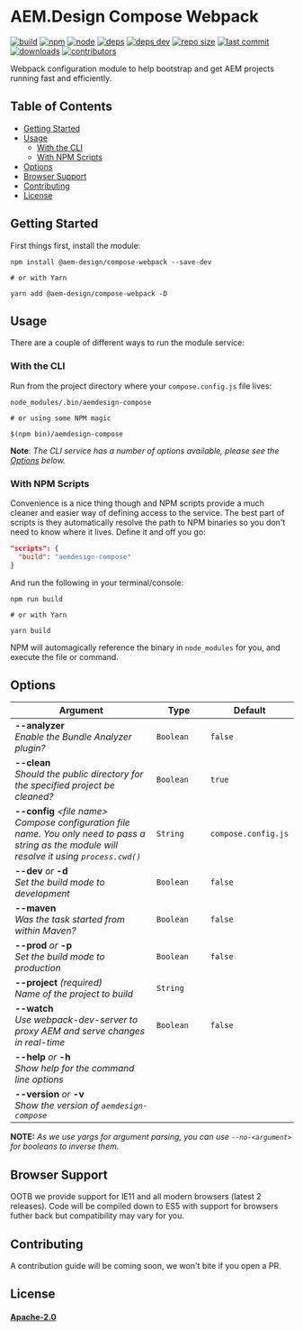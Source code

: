 # AEM.Design Compose Webpack

[build]: https://github.com/aem-design/npm-compose-webpack/workflows/Build/badge.svg
[build-url]: https://github.com/aem-design/npm-compose-webpack/actions?workflow=Build
[npm]: https://img.shields.io/npm/v/@aem-design/compose-webpack.svg
[npm-url]: https://npmjs.com/package/@aem-design/compose-webpack
[node]: https://img.shields.io/node/v/@aem-design/compose-webpack.svg
[node-url]: https://nodejs.org
[deps]: https://david-dm.org/aem-design/npm-compose-webpack.svg
[deps-url]: https://david-dm.org/aem-design/npm-compose-webpack
[deps-dev]: https://david-dm.org/aem-design/npm-compose-webpack/dev-status.svg
[deps-dev-url]: https://david-dm.org/aem-design/npm-compose-webpack?type=dev
[repo-size]: https://img.shields.io/github/repo-size/aem-design/npm-compose-webpack
[repo-size-url]: https://github.com/aem-design/npm-compose-webpack
[last-commit]: https://img.shields.io/github/last-commit/aem-design/npm-compose-webpack
[last-commit-url]: https://github.com/aem-design/npm-compose-webpack
[downloads]: https://img.shields.io/npm/dm/@aem-design/compose-webpack.svg
[contributors]: https://img.shields.io/github/contributors/aem-design/npm-compose-webpack.svg
[contributors-url]: https://github.com/aem-design/npm-compose-webpack/graphs/contributors

[![build][build]][build-url]
[![npm][npm]][npm-url]
[![node][node]][node-url]
[![deps][deps]][deps-url]
[![deps dev][deps-dev]][deps-dev-url]
[![repo size][repo-size]][repo-size-url]
[![last commit][last-commit]][last-commit-url]
[![downloads][downloads]][npm-url]
[![contributors][contributors]][contributors-url]

Webpack configuration module to help bootstrap and get AEM projects running fast and efficiently.

## Table of Contents
- [Getting Started](#getting-started)
- [Usage](#usage)
  - [With the CLI](#with-the-cli)
  - [With NPM Scripts](#with-npm-scripts)
- [Options](#support)
- [Browser Support](#browser-support)
- [Contributing](#contributing)
- [License](#license)

## Getting Started
First things first, install the module:

```console
npm install @aem-design/compose-webpack --save-dev

# or with Yarn

yarn add @aem-design/compose-webpack -D
```

## Usage
There are a couple of different ways to run the module service:

### With the CLI
Run from the project directory where your `compose.config.js` file lives:

```console
node_modules/.bin/aemdesign-compose

# or using some NPM magic

$(npm bin)/aemdesign-compose
```

**Note**: _The CLI service has a number of options available, please see the [Options](#options) below._

### With NPM Scripts
Convenience is a nice thing though and NPM scripts provide a much cleaner and easier way of defining access to the service. The best part of scripts is they automatically resolve the path to NPM binaries so you don't need to know where it lives. Define it and off you go:

```json
"scripts": {
  "build": "aemdesign-compose"
}
```

And run the following in your terminal/console:

```console
npm run build

# or with Yarn

yarn build
```

NPM will automagically reference the binary in `node_modules` for you, and execute the file or command.

## Options
<div class="options">

| Argument | Type | Default |
| ---      | ---  | --- |
| **--analyzer**<br>_Enable the Bundle Analyzer plugin?_ | `Boolean` | `false` |
| **--clean**<br>_Should the public directory for the specified project be cleaned?_ | `Boolean` | `true` |
| **--config** _&lt;file name&gt;_<br>_Compose configuration file name. You only need to pass a string as the module will resolve it using `process.cwd()`_ | `String` | `compose.config.js` |
| **--dev** _or_ **-d**<br>_Set the build mode to development_ | `Boolean` | `false` |
| **--maven**<br>_Was the task started from within Maven?_ | `Boolean` | `false` |
| **--prod** _or_ **-p**<br>_Set the build mode to production_ | `Boolean` | `false` |
| **--project** _(required)_<br>_Name of the project to build_ | `String` |
| **--watch**<br>_Use webpack-dev-server to proxy AEM and serve changes in real-time_ | `Boolean` | `false` |
| **--help** _or_ **-h**<br>_Show help for the command line options_ |
| **--version** _or_ **-v**<br>_Show the version of `aemdesign-compose`_ |

</div>
<style>
  .options th:first-of-type {
    max-width: 400px;
  }
  .options th:nth-of-type(2) {
    min-width: 80px;
  }
  .options th:nth-of-type(3) {
    min-width: 140px;
  }
</style>

**NOTE:** _As we use yargs for argument parsing, you can use `--no-<argument>` for booleans to inverse them._

## Browser Support
OOTB we provide support for IE11 and all modern browsers (latest 2 releases). Code will be compiled down to ES5 with support for browsers futher back but compatibility may vary for you.

## Contributing
A contribution guide will be coming soon, we won't bite if you open a PR.

## License

#### [Apache-2.0](./LICENSE)
